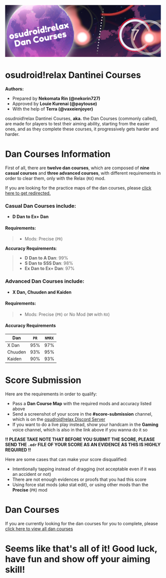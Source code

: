 <center>
  <img src="https://raw.githubusercontent.com/LouieNotHere/LouieNotHere/main/danCourses/banner.png">
</center>

# osudroid!relax Dantinei Courses

**Authors:**
- Prepared by **Nekomata Rin (@nekorin727)**
- Approved by **Louie Kurenai (@paytouse)**
- With the help of **Terra (@vaxeienjoyer)**

osudroid!relax Dantinei Courses, **aka.** the Dan Courses (commonly called), are made for players to test their aiming ability, starting from the easier ones, and as they complete these courses, it progressively gets harder and harder.

# Dan Courses Information
First of all, there are **twelve dan courses**, which are composed of **nine casual courses** and **three advanced courses**, with different requirements in order to clear them, only with the Relax (`RX`) mod.

If you are looking for the practice maps of the dan courses, please [click here to get redirected.](https://github.com/LouieNotHere/LouieNotHere/blob/main/DAN_PRACTICE.md)

### Casual Dan Courses include:
- **D Dan to Ex+ Dan**

#### Requirements:
> - Mods: Precise (`PR`)

**Accuracy Requirements**:
> - **D Dan to A Dan**: 99%
> - **S Dan to SSS Dan**: 98%
> - **Ex Dan to Ex+ Dan**: 97%

### Advanced Dan Courses include:
- **X Dan, Chuuden and Kaiden**

#### Requirements:
> - Mods: Precise (`PR`) or No Mod (`NM` with `RX`)

#### Accuracy Requirements
| Dan | `PR` | `NMRX` |
|--------|----|----|
| X Dan | 95% | 97% |
| Chuuden | 93% | 95% |
| Kaiden | 90% | 93% |

# Score Submission
Here are the requirements in order to qualify:
- Pass a **Dan Course Map** with the required mods and accuracy listed above
- Send a screenshot of your score in the **#score-submission** channel, which is on the [osudroid!relax Discord Server](https://discord.com/invite/kUaSggQP7m)
- If you want to do a live play instead, show your handcam in the **Gaming** voice channel, which is also in the link above if you wanna do it so

**!! PLEASE TAKE NOTE THAT BEFORE YOU SUBMIT THE SCORE, PLEASE SEND THE `.edr` FILE OF YOUR SCORE AS AN EVIDENCE AS THIS IS HIGHLY REQUIRED !!**

Here are some cases that can make your score disqualified:
- Intentionally tapping instead of dragging (not acceptable even if it was an accident or not)
- There are not enough evidences or proofs that you had this score
- Using force stat mods (*aka* stat edit), or using other mods than the **Precise** (`PR`) mod

# Dan Courses
If you are currently looking for the dan courses for you to complete, please [click here to view all dan courses](https://github.com/LouieNotHere/LouieNotHere/blob/main/DAN_COURSES.md)

# Seems like that's all of it! Good luck, have fun and show off your aiming skill!
